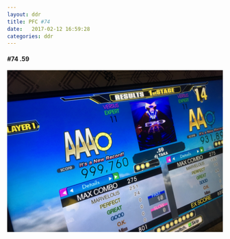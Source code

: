 ```yaml
---
layout: ddr
title: PFC #74
date:   2017-02-12 16:59:28
categories: ddr
---
```

#### **#74** .59
![](/images/pfc/74_.59.jpg)
